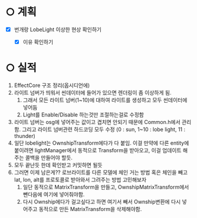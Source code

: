 # ○ 계획
- [x] 번개랑 LobeLight 이상한 현상 확인하기
	- [x] 이유 확인하기


# ○ 실적
1. EffectCore 구조 정리(옵시디언에)
2. 라이트 넘버가 띄워서 씬데이터에 들어가 있으면 렌더링이 좀 이상하게 됨.
	1. 그래서 모든 라이트 넘버(1~10)에 대하여 라이트를 생성하고 모두 씬데이터에 넣어둠
	2. Light를 Enable/Disable 하는것만 조절하는걸로 수정함
3. 라이트 넘버는 osg에 넣어주는 값이고 겹치면 안되기 때문에 Common.h에서 관리함. 그리고 라이트 넘버관련 하드코딩 모두 수정
	(0 : sun, 1~10 : lobe light, 11 : thunder)
4.  일단 lobelight는 OwnshipTransform에다가 다 붙임. 이걸 만약에 다른 entity에 붙이려면 lightManager에서 동적으로 Transform을 받아오고, 이걸 업데이트 해주는 콜백을 만들어야 할듯.
5. 모두 끝난듯 한데 확인받고 커밋하면 될듯
6. 그러면 이제 남은게?? 로브라이트를 다른 모델에 체인 거는 방법 혹은 체인을 빼고 lat, lon, alt를 프로토콜로 받아와서 그려주는 방법 고민해보자
	1. 일단 동적으로 MatrixTransform을 만들고, OwnshipMatrixTransform에서 뺀다음에 여기에 넣어줘야함. 
	2. 다시 Ownship에다가 걸고싶다고 하면 여기서 빼서 Ownship변환에 다시 넣어주고 동적으로 만든 MatrixTransform을 삭제해야함. 